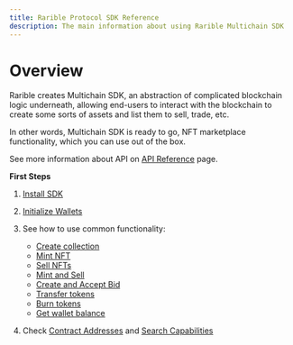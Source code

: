 ```yaml
---
title: Rarible Protocol SDK Reference
description: The main information about using Rarible Multichain SDK
---
```


# Overview

Rarible creates Multichain SDK, an abstraction of complicated blockchain logic underneath, allowing end-users to interact with the blockchain to create some sorts of assets and list them to sell, trade, etc.

In other words, Multichain SDK is ready to go, NFT marketplace functionality, which you can use out of the box.

See more information about API on [API Reference](../api-reference.md) page. 

**First Steps**

1. [Install SDK](install-sdk.md)
2. [Initialize Wallets](wallets.md)
3. See how to use common functionality:

    * [Create collection](create-collection.md)
    * [Mint NFT](mint.md)
    * [Sell NFTs](order.md)
    * [Mint and Sell](mint-and-sell.md)
    * [Create and Accept Bid](bid.md)
    * [Transfer tokens](transfer.md)
    * [Burn tokens](burn.md)
    * [Get wallet balance](get-balance.md)

4. Check [Contract Addresses](contract-addresses.md) and [Search Capabilities](search-capabilities.md)